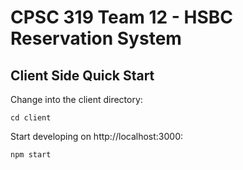 # CPSC 319 Team 12 - HSBC Reservation System

## Client Side Quick Start
Change into the client directory:
```
cd client
```
Start developing on http://localhost:3000:
```
npm start
```

